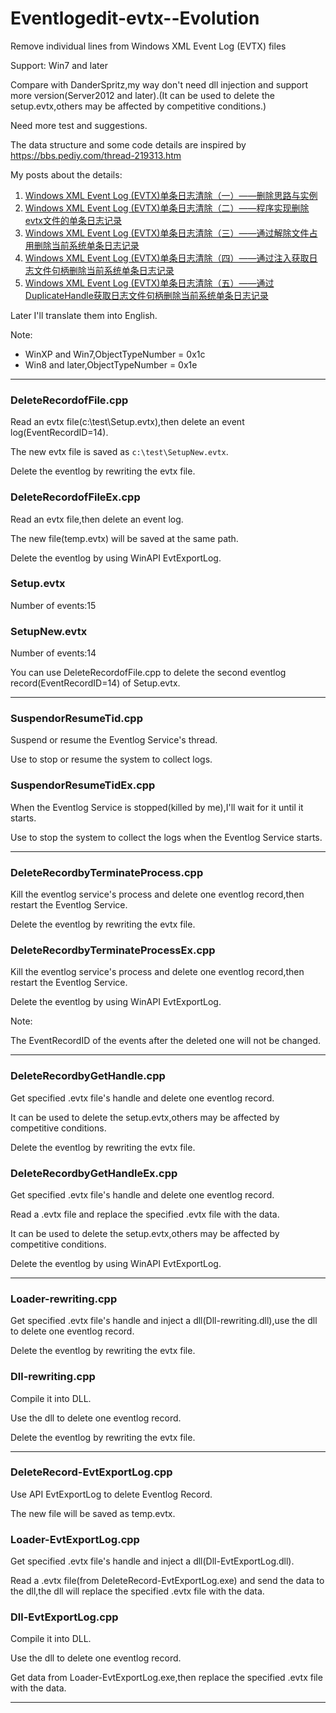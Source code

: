 # Eventlogedit-evtx--Evolution
Remove individual lines from Windows XML Event Log (EVTX) files

Support: Win7 and later

Compare with DanderSpritz,my way don't need dll injection and support more version(Server2012 and later).(It can be used to delete the setup.evtx,others may be affected by competitive conditions.)

Need more test and suggestions.

The data structure and some code details are inspired by https://bbs.pediy.com/thread-219313.htm

My posts about the details:

1. [Windows XML Event Log (EVTX)单条日志清除（一）——删除思路与实例](https://3gstudent.github.io/3gstudent.github.io/Windows-XML-Event-Log-(EVTX)%E5%8D%95%E6%9D%A1%E6%97%A5%E5%BF%97%E6%B8%85%E9%99%A4-%E4%B8%80-%E5%88%A0%E9%99%A4%E6%80%9D%E8%B7%AF%E4%B8%8E%E5%AE%9E%E4%BE%8B/)
2. [Windows XML Event Log (EVTX)单条日志清除（二）——程序实现删除evtx文件的单条日志记录](https://3gstudent.github.io/3gstudent.github.io/Windows-XML-Event-Log-(EVTX)%E5%8D%95%E6%9D%A1%E6%97%A5%E5%BF%97%E6%B8%85%E9%99%A4-%E4%BA%8C-%E7%A8%8B%E5%BA%8F%E5%AE%9E%E7%8E%B0%E5%88%A0%E9%99%A4evtx%E6%96%87%E4%BB%B6%E7%9A%84%E5%8D%95%E6%9D%A1%E6%97%A5%E5%BF%97%E8%AE%B0%E5%BD%95/)
3. [Windows XML Event Log (EVTX)单条日志清除（三）——通过解除文件占用删除当前系统单条日志记录](https://3gstudent.github.io/3gstudent.github.io/Windows-XML-Event-Log-(EVTX)%E5%8D%95%E6%9D%A1%E6%97%A5%E5%BF%97%E6%B8%85%E9%99%A4-%E4%B8%89-%E9%80%9A%E8%BF%87%E8%A7%A3%E9%99%A4%E6%96%87%E4%BB%B6%E5%8D%A0%E7%94%A8%E5%88%A0%E9%99%A4%E5%BD%93%E5%89%8D%E7%B3%BB%E7%BB%9F%E5%8D%95%E6%9D%A1%E6%97%A5%E5%BF%97%E8%AE%B0%E5%BD%95/)
4. [Windows XML Event Log (EVTX)单条日志清除（四）——通过注入获取日志文件句柄删除当前系统单条日志记录](https://3gstudent.github.io/3gstudent.github.io/Windows-XML-Event-Log-(EVTX)%E5%8D%95%E6%9D%A1%E6%97%A5%E5%BF%97%E6%B8%85%E9%99%A4-%E5%9B%9B-%E9%80%9A%E8%BF%87%E6%B3%A8%E5%85%A5%E8%8E%B7%E5%8F%96%E6%97%A5%E5%BF%97%E6%96%87%E4%BB%B6%E5%8F%A5%E6%9F%84%E5%88%A0%E9%99%A4%E5%BD%93%E5%89%8D%E7%B3%BB%E7%BB%9F%E5%8D%95%E6%9D%A1%E6%97%A5%E5%BF%97%E8%AE%B0%E5%BD%95/)
5. [Windows XML Event Log (EVTX)单条日志清除（五）——通过DuplicateHandle获取日志文件句柄删除当前系统单条日志记录](https://3gstudent.github.io/3gstudent.github.io/Windows-XML-Event-Log-(EVTX)%E5%8D%95%E6%9D%A1%E6%97%A5%E5%BF%97%E6%B8%85%E9%99%A4-%E4%BA%94-%E9%80%9A%E8%BF%87DuplicateHandle%E8%8E%B7%E5%8F%96%E6%97%A5%E5%BF%97%E6%96%87%E4%BB%B6%E5%8F%A5%E6%9F%84%E5%88%A0%E9%99%A4%E5%BD%93%E5%89%8D%E7%B3%BB%E7%BB%9F%E5%8D%95%E6%9D%A1%E6%97%A5%E5%BF%97%E8%AE%B0%E5%BD%95/)

Later I'll translate them into English.

Note:

- WinXP and Win7,ObjectTypeNumber = 0x1c
- Win8 and later,ObjectTypeNumber = 0x1e

---

### DeleteRecordofFile.cpp

Read an evtx file(c:\\test\\Setup.evtx),then delete an event log(EventRecordID=14).

The new evtx file is saved as `c:\test\SetupNew.evtx`.

Delete the eventlog by rewriting the evtx file.

### DeleteRecordofFileEx.cpp

Read an evtx file,then delete an event log.

The new file(temp.evtx) will be saved at the same path.

Delete the eventlog by using WinAPI EvtExportLog.

### Setup.evtx

Number of events:15

### SetupNew.evtx

Number of events:14

You can use DeleteRecordofFile.cpp to delete the second eventlog record(EventRecordID=14) of Setup.evtx.

---

### SuspendorResumeTid.cpp

Suspend or resume the Eventlog Service's thread.

Use to stop or resume the system to collect logs.

### SuspendorResumeTidEx.cpp

When the Eventlog Service is stopped(killed by me),I'll wait for it until it starts.

Use to stop the system to collect the logs when the Eventlog Service starts.

---

### DeleteRecordbyTerminateProcess.cpp

Kill the eventlog service's process and delete one eventlog record,then restart the Eventlog Service.

Delete the eventlog by rewriting the evtx file.

### DeleteRecordbyTerminateProcessEx.cpp

Kill the eventlog service's process and delete one eventlog record,then restart the Eventlog Service.

Delete the eventlog by using WinAPI EvtExportLog.

Note:

The EventRecordID of the events after the deleted one will not be changed.

---

### DeleteRecordbyGetHandle.cpp

Get specified .evtx file's handle and delete one eventlog record.

It can be used to delete the setup.evtx,others may be affected by competitive conditions.

Delete the eventlog by rewriting the evtx file.

### DeleteRecordbyGetHandleEx.cpp

Get specified .evtx file's handle and delete one eventlog record.

Read a .evtx file and replace the specified .evtx file with the data.

It can be used to delete the setup.evtx,others may be affected by competitive conditions.

Delete the eventlog by using WinAPI EvtExportLog.

---

### Loader-rewriting.cpp

Get specified .evtx file's handle and inject a dll(Dll-rewriting.dll),use the dll to delete one eventlog record.

Delete the eventlog by rewriting the evtx file.
    
### Dll-rewriting.cpp

Compile it into DLL.

Use the dll to delete one eventlog record.

Delete the eventlog by rewriting the evtx file.

---

### DeleteRecord-EvtExportLog.cpp

Use API EvtExportLog to delete Eventlog Record.

The new file will be saved as temp.evtx.

### Loader-EvtExportLog.cpp

Get specified .evtx file's handle and inject a dll(Dll-EvtExportLog.dll).

Read a .evtx file(from DeleteRecord-EvtExportLog.exe) and send the data to the dll,the dll will replace the specified .evtx file with the data.

### Dll-EvtExportLog.cpp

Compile it into DLL.

Use the dll to delete one eventlog record.

Get data from Loader-EvtExportLog.exe,then replace the specified .evtx file with the data.

---
